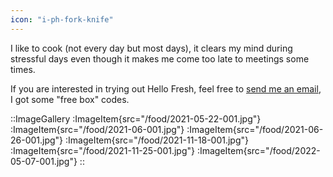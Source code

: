 ```yaml
---
icon: "i-ph-fork-knife"
---
```


I like to cook (not every day but most days), it clears my mind during stressful days even though it makes me come too late to meetings some times.

If you are interested in trying out Hello Fresh, feel free to [send me an email](mailto:me@galexrt.moe), I got some "free box" codes.

::ImageGallery
:ImageItem{src="/food/2021-05-22-001.jpg"}
:ImageItem{src="/food/2021-06-001.jpg"}
:ImageItem{src="/food/2021-06-26-001.jpg"}
:ImageItem{src="/food/2021-11-18-001.jpg"}
:ImageItem{src="/food/2021-11-25-001.jpg"}
:ImageItem{src="/food/2022-05-07-001.jpg"}
::
